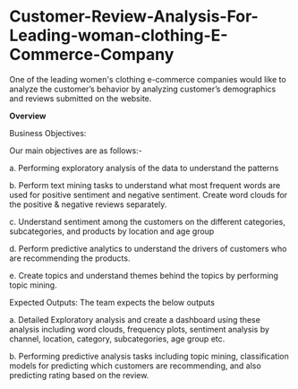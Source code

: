 # Customer-Review-Analysis-For-Leading-woman-clothing-E-Commerce-Company
One of the leading women's clothing e-commerce companies would like to analyze the customer’s behavior by analyzing customer’s demographics and reviews submitted on the website.

**Overview**

Business Objectives:

Our main objectives are as follows:-


a. Performing exploratory analysis of the data to understand the patterns

b. Perform text mining tasks to understand what most frequent words are used for positive
sentiment and negative sentiment. Create word clouds for the positive & negative reviews
separately.

c. Understand sentiment among the customers on the different categories, subcategories,
and products by location and age group

d. Perform predictive analytics to understand the drivers of customers who are recommending
the products.

e. Create topics and understand themes behind the topics by performing topic mining.

Expected Outputs:
The team expects the below outputs

a. Detailed Exploratory analysis and create a dashboard using these analysis including word
clouds, frequency plots, sentiment analysis by channel, location, category, subcategories,
age group etc.

b. Performing predictive analysis tasks including topic mining, classification models for
predicting which customers are recommending, and also predicting rating based on the review.
